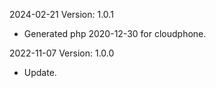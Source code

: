 2024-02-21 Version: 1.0.1
- Generated php 2020-12-30 for cloudphone.

2022-11-07 Version: 1.0.0
- Update.

